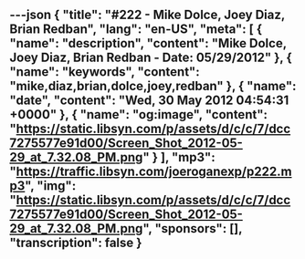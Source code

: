 ---json
{
  "title": "#222 - Mike Dolce, Joey Diaz, Brian Redban",
  "lang": "en-US",
  "meta": [
    {
      "name": "description",
      "content": "Mike Dolce, Joey Diaz, Brian Redban - Date: 05/29/2012"
    },
    {
      "name": "keywords",
      "content": "mike,diaz,brian,dolce,joey,redban"
    },
    {
      "name": "date",
      "content": "Wed, 30 May 2012 04:54:31 +0000"
    },
    {
      "name": "og:image",
      "content": "https://static.libsyn.com/p/assets/d/c/c/7/dcc7275577e91d00/Screen_Shot_2012-05-29_at_7.32.08_PM.png"
    }
  ],
  "mp3": "https://traffic.libsyn.com/joeroganexp/p222.mp3",
  "img": "https://static.libsyn.com/p/assets/d/c/c/7/dcc7275577e91d00/Screen_Shot_2012-05-29_at_7.32.08_PM.png",
  "sponsors": [],
  "transcription": false
}
---
<episode-header />

<timemark seconds="0" />

<transcribe-call-to-action />

<episode-footer />